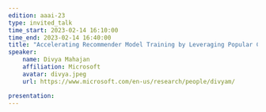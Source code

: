 ```yaml
---
edition: aaai-23
type: invited_talk
time_start: 2023-02-14 16:10:00
time_end: 2023-02-14 16:40:00
title: "Accelerating Recommender Model Training by Leveraging Popular Choices"
speaker:
    name: Divya Mahajan 
    affiliation: Microsoft
    avatar: divya.jpeg  
    url: https://www.microsoft.com/en-us/research/people/divyam/

presentation: 
---
```


